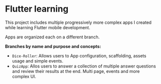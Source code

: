 # Flutter learning

This project includes multiple progressively more complex apps I created while learning Flutter mobile development. 

Apps are organized each on a different branch.

**Branches by name and purpose and concepts:**
- `Dice-Roller`: Allows users to  App configuration, scaffolding, assets usage and simple events.
- `QuizApp`: Allos users to answer a collection of multiple answer questions and review their results at the end. Multi page, events and more complex UI.
